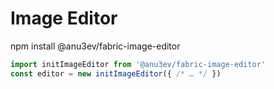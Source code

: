 # Image Editor

npm install @anu3ev/fabric-image-editor

```js
import initImageEditor from '@anu3ev/fabric-image-editor'
const editor = new initImageEditor({ /* … */ })
```
